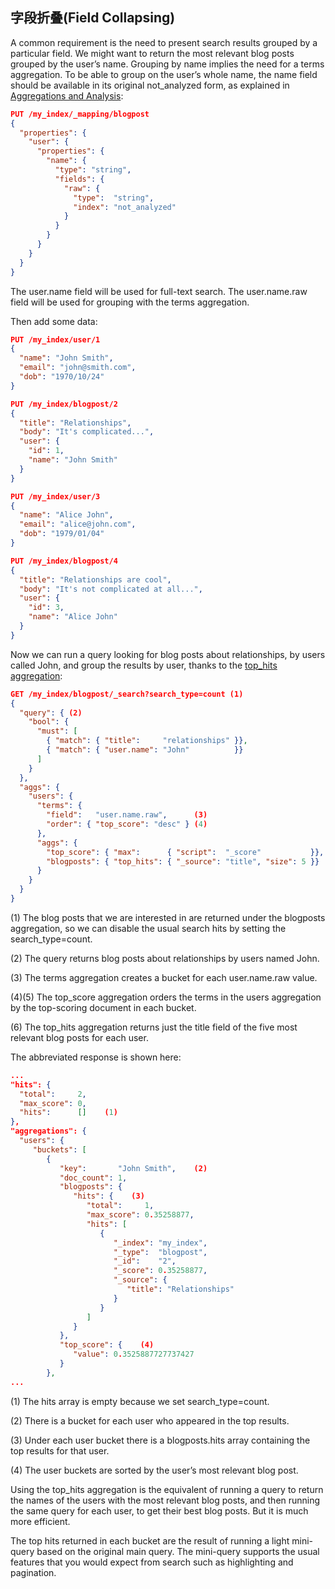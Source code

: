 ## 字段折叠(Field Collapsing)

A common requirement is the need to present search results grouped by a particular field. We might want to return the most relevant blog posts grouped by the user’s name. Grouping by name implies the need for a terms aggregation. To be able to group on the user’s whole name, the name field should be available in its original not_analyzed form, as explained in [Aggregations and Analysis](https://www.elastic.co/guide/en/elasticsearch/guide/current/aggregations-and-analysis.html):

```json
PUT /my_index/_mapping/blogpost
{
  "properties": {
    "user": {
      "properties": {
        "name": { 
          "type": "string",
          "fields": {
            "raw": { 
              "type":  "string",
              "index": "not_analyzed"
            }
          }
        }
      }
    }
  }
}
```

The user.name field will be used for full-text search.
The user.name.raw field will be used for grouping with the terms aggregation.

Then add some data:

```json
PUT /my_index/user/1
{
  "name": "John Smith",
  "email": "john@smith.com",
  "dob": "1970/10/24"
}

PUT /my_index/blogpost/2
{
  "title": "Relationships",
  "body": "It's complicated...",
  "user": {
    "id": 1,
    "name": "John Smith"
  }
}

PUT /my_index/user/3
{
  "name": "Alice John",
  "email": "alice@john.com",
  "dob": "1979/01/04"
}

PUT /my_index/blogpost/4
{
  "title": "Relationships are cool",
  "body": "It's not complicated at all...",
  "user": {
    "id": 3,
    "name": "Alice John"
  }
}
```

Now we can run a query looking for blog posts about relationships, by users called John, and group the results by user, thanks to the [top_hits aggregation](http://bit.ly/1CrlWFQ):

```json
GET /my_index/blogpost/_search?search_type=count (1)
{
  "query": { (2)
    "bool": {
      "must": [
        { "match": { "title":     "relationships" }},
        { "match": { "user.name": "John"          }}
      ]
    }
  },
  "aggs": {
    "users": {
      "terms": {
        "field":   "user.name.raw",      (3) 
        "order": { "top_score": "desc" } (4)
      },
      "aggs": {
        "top_score": { "max":      { "script":  "_score"           }},  (5)
        "blogposts": { "top_hits": { "_source": "title", "size": 5 }}   (6)
      }
    }
  }
}
```

(1) The blog posts that we are interested in are returned under the blogposts aggregation, so we can disable the usual search hits by setting the search_type=count.

(2) The query returns blog posts about relationships by users named John.

(3) The terms aggregation creates a bucket for each user.name.raw value.

(4)(5) The top_score aggregation orders the terms in the users aggregation by the top-scoring document in each bucket.

(6) The top_hits aggregation returns just the title field of the five most relevant blog posts for each user.

The abbreviated response is shown here:

```json
...
"hits": {
  "total":     2,
  "max_score": 0,
  "hits":      []    (1)
},
"aggregations": {
  "users": {
     "buckets": [
        {
           "key":       "John Smith",    (2)
           "doc_count": 1,
           "blogposts": {
              "hits": {    (3)
                 "total":     1,
                 "max_score": 0.35258877,
                 "hits": [
                    {
                       "_index": "my_index",
                       "_type":  "blogpost",
                       "_id":    "2",
                       "_score": 0.35258877,
                       "_source": {
                          "title": "Relationships"
                       }
                    }
                 ]
              }
           },
           "top_score": {    (4)
              "value": 0.3525887727737427
           }
        },
...
```

(1) The hits array is empty because we set search_type=count.

(2) There is a bucket for each user who appeared in the top results.

(3) Under each user bucket there is a blogposts.hits array containing the top results for that user.

(4) The user buckets are sorted by the user’s most relevant blog post.

Using the top_hits aggregation is the equivalent of running a query to return the names of the users with the most relevant blog posts, and then running the same query for each user, to get their best blog posts. But it is much more efficient.

The top hits returned in each bucket are the result of running a light mini-query based on the original main query. The mini-query supports the usual features that you would expect from search such as highlighting and pagination.